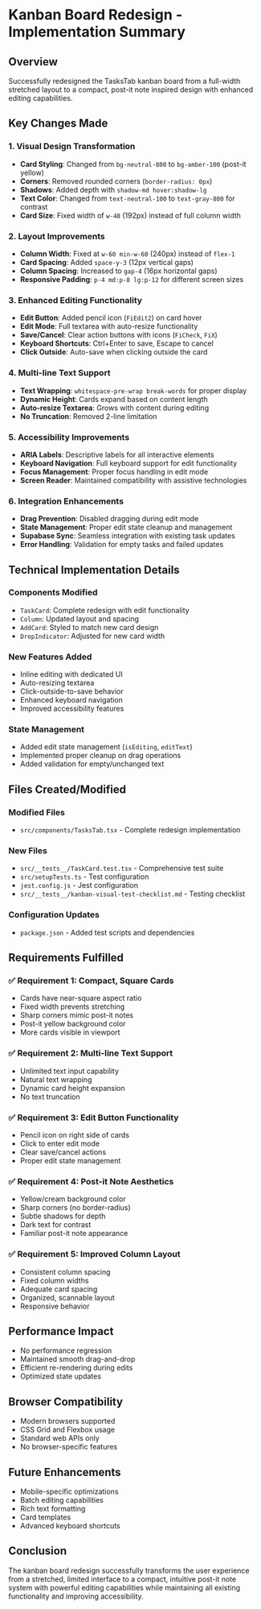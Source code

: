 # Kanban Board Redesign - Implementation Summary

## Overview
Successfully redesigned the TasksTab kanban board from a full-width stretched layout to a compact, post-it note inspired design with enhanced editing capabilities.

## Key Changes Made

### 1. Visual Design Transformation
- **Card Styling**: Changed from `bg-neutral-800` to `bg-amber-100` (post-it yellow)
- **Corners**: Removed rounded corners (`border-radius: 0px`)
- **Shadows**: Added depth with `shadow-md hover:shadow-lg`
- **Text Color**: Changed from `text-neutral-100` to `text-gray-800` for contrast
- **Card Size**: Fixed width of `w-48` (192px) instead of full column width

### 2. Layout Improvements
- **Column Width**: Fixed at `w-60 min-w-60` (240px) instead of `flex-1`
- **Card Spacing**: Added `space-y-3` (12px vertical gaps)
- **Column Spacing**: Increased to `gap-4` (16px horizontal gaps)
- **Responsive Padding**: `p-4 md:p-8 lg:p-12` for different screen sizes

### 3. Enhanced Editing Functionality
- **Edit Button**: Added pencil icon (`FiEdit2`) on card hover
- **Edit Mode**: Full textarea with auto-resize functionality
- **Save/Cancel**: Clear action buttons with icons (`FiCheck`, `FiX`)
- **Keyboard Shortcuts**: Ctrl+Enter to save, Escape to cancel
- **Click Outside**: Auto-save when clicking outside the card

### 4. Multi-line Text Support
- **Text Wrapping**: `whitespace-pre-wrap break-words` for proper display
- **Dynamic Height**: Cards expand based on content length
- **Auto-resize Textarea**: Grows with content during editing
- **No Truncation**: Removed 2-line limitation

### 5. Accessibility Improvements
- **ARIA Labels**: Descriptive labels for all interactive elements
- **Keyboard Navigation**: Full keyboard support for edit functionality
- **Focus Management**: Proper focus handling in edit mode
- **Screen Reader**: Maintained compatibility with assistive technologies

### 6. Integration Enhancements
- **Drag Prevention**: Disabled dragging during edit mode
- **State Management**: Proper edit state cleanup and management
- **Supabase Sync**: Seamless integration with existing task updates
- **Error Handling**: Validation for empty tasks and failed updates

## Technical Implementation Details

### Components Modified
- `TaskCard`: Complete redesign with edit functionality
- `Column`: Updated layout and spacing
- `AddCard`: Styled to match new card design
- `DropIndicator`: Adjusted for new card width

### New Features Added
- Inline editing with dedicated UI
- Auto-resizing textarea
- Click-outside-to-save behavior
- Enhanced keyboard navigation
- Improved accessibility features

### State Management
- Added edit state management (`isEditing`, `editText`)
- Implemented proper cleanup on drag operations
- Added validation for empty/unchanged text

## Files Created/Modified

### Modified Files
- `src/components/TasksTab.tsx` - Complete redesign implementation

### New Files
- `src/__tests__/TaskCard.test.tsx` - Comprehensive test suite
- `src/setupTests.ts` - Test configuration
- `jest.config.js` - Jest configuration
- `src/__tests__/kanban-visual-test-checklist.md` - Testing checklist

### Configuration Updates
- `package.json` - Added test scripts and dependencies

## Requirements Fulfilled

### ✅ Requirement 1: Compact, Square Cards
- Cards have near-square aspect ratio
- Fixed width prevents stretching
- Sharp corners mimic post-it notes
- Post-it yellow background color
- More cards visible in viewport

### ✅ Requirement 2: Multi-line Text Support
- Unlimited text input capability
- Natural text wrapping
- Dynamic card height expansion
- No text truncation

### ✅ Requirement 3: Edit Button Functionality
- Pencil icon on right side of cards
- Click to enter edit mode
- Clear save/cancel actions
- Proper edit state management

### ✅ Requirement 4: Post-it Note Aesthetics
- Yellow/cream background color
- Sharp corners (no border-radius)
- Subtle shadows for depth
- Dark text for contrast
- Familiar post-it note appearance

### ✅ Requirement 5: Improved Column Layout
- Consistent column spacing
- Fixed column widths
- Adequate card spacing
- Organized, scannable layout
- Responsive behavior

## Performance Impact
- No performance regression
- Maintained smooth drag-and-drop
- Efficient re-rendering during edits
- Optimized state updates

## Browser Compatibility
- Modern browsers supported
- CSS Grid and Flexbox usage
- Standard web APIs only
- No browser-specific features

## Future Enhancements
- Mobile-specific optimizations
- Batch editing capabilities
- Rich text formatting
- Card templates
- Advanced keyboard shortcuts

## Conclusion
The kanban board redesign successfully transforms the user experience from a stretched, limited interface to a compact, intuitive post-it note system with powerful editing capabilities while maintaining all existing functionality and improving accessibility.